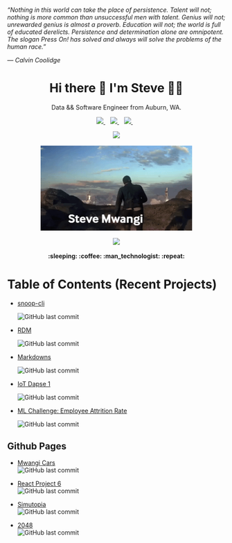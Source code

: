 <h6>
<p>
“Nothing in this world can take the place of persistence. Talent will not; nothing is more common than unsuccessful men with talent. Genius will not; unrewarded genius is almost a proverb. Education will not; the world is full of educated derelicts. Persistence and determination alone are omnipotent. The slogan Press On! has solved and always will solve the problems of the human race.”

― Calvin Coolidge </p>

</h6>

<h1 align='center'>
  Hi there 👋 I'm Steve 👨‍💻
</h1>

<p align='center'>
  Data && Software Engineer from Auburn, WA.
</p>

<p align='center'>

<a href="https://www.linkedin.com/in/stevegmwangi">
    <img src="https://img.shields.io/badge/linkedin-%230077B5.svg?&style=for-the-badge&logo=linkedin&logoColor=white" />
  </a>  

<a href="https://instagram.com/steve.xenios">
    <img src="https://img.shields.io/badge/instagram-%23E4405F.svg?&style=for-the-badge&logo=instagram&logoColor=white" />      
  </a>  

<a href="https://www.facebook.com/stevexenios/">
    <img src="https://img.shields.io/badge/facebook-%231877F2.svg?&style=for-the-badge&logo=facebook&logoColor=white" />
  </a>  
</p>

<p align='center'>
  <a href="#"><img src="https://github-readme-stats.vercel.app/api?username=stevexenios&show_icons=true&count_private=true&theme=dark" width="350"></a>
</p>

<p align='center'>
  <img src="sm.gif" alt="" width="350"/>
</p>

<p align='center'>
  <a href="#"><img src="https://badges.pufler.dev/visits/stevexenios/stevexenios"></a> 
</p>

<p align='center'>
  <strong> :sleeping: :coffee: :man_technologist: :repeat:</strong>
  
<p>

</p>

# Table of Contents (Recent Projects)

* [snoop-cli](https://github.com/stevexenios/snoop-cli)

  ![GitHub last commit](https://img.shields.io/github/last-commit/stevexenios/snoop-cli?color=green&style=for-the-badge)
* [RDM](https://github.com/stevexenios/RDM)

  ![GitHub last commit](https://img.shields.io/github/last-commit/stevexenios/RDM?color=green&style=for-the-badge)
* [Markdowns](https://github.com/stevexenios/MARKDOWNS)

  ![GitHub last commit](https://img.shields.io/github/last-commit/stevexenios/MARKDOWNS?color=blue&style=for-the-badge)
* [IoT Dapse 1](https://github.com/stevexenios/INSIGHT_DAPSE)

  ![GitHub last commit](https://img.shields.io/github/last-commit/stevexenios/INSIGHT_DAPSE?color=green&style=for-the-badge)
* [ML Challenge: Employee Attrition Rate](https://github.com/stevexenios/HE_CHALLENGES)

  ![GitHub last commit](https://img.shields.io/github/last-commit/stevexenios/HE_CHALLENGES?color=green&style=for-the-badge)



## Github Pages

* [Mwangi Cars](https://stevexenios.github.io/MWANGICARS/)
  <br/>
  ![GitHub last commit](https://img.shields.io/github/last-commit/stevexenios/MWANGICARS?color=green&style=for-the-badge)
  


* [React Project 6](https://stevexenios.github.io/project_6_videos/)
  <br/>
  ![GitHub last commit](https://img.shields.io/github/last-commit/stevexenios/project_6_videos?color=green&style=for-the-badge)
  


* [Simutopia](https://stevexenios.github.io/Simutopia/)
  <br/>
  ![GitHub last commit](https://img.shields.io/github/last-commit/stevexenios/Simutopia?color=green&style=for-the-badge)
  

* [2048](https://stevexenios.github.io/2048/)
  <br/>
  ![GitHub last commit](https://img.shields.io/github/last-commit/stevexenios/2048?color=green&style=for-the-badge)
  
